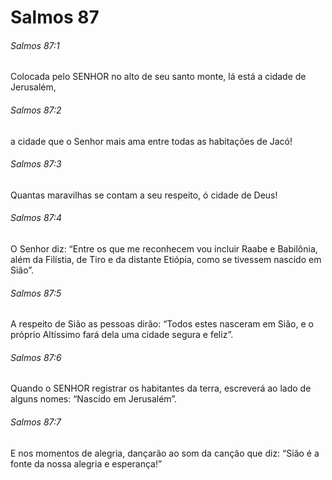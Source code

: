 # Salmos 87

###### Salmos 87:1

Colocada pelo SENHOR no alto de seu santo monte, lá está a cidade de Jerusalém,

###### Salmos 87:2

a cidade que o Senhor mais ama entre todas as habitações de Jacó!

###### Salmos 87:3

Quantas maravilhas se contam a seu respeito, ó cidade de Deus!

###### Salmos 87:4

O Senhor diz: “Entre os que me reconhecem vou incluir Raabe e Babilônia, além da Filístia, de Tiro e da distante Etiópia, como se tivessem nascido em Sião”.

###### Salmos 87:5

A respeito de Sião as pessoas dirão: “Todos estes nasceram em Sião, e o próprio Altíssimo fará dela uma cidade segura e feliz”.

###### Salmos 87:6

Quando o SENHOR registrar os habitantes da terra, escreverá ao lado de alguns nomes: “Nascido em Jerusalém”.

###### Salmos 87:7

E nos momentos de alegria, dançarão ao som da canção que diz: “Sião é a fonte da nossa alegria e esperança!”

